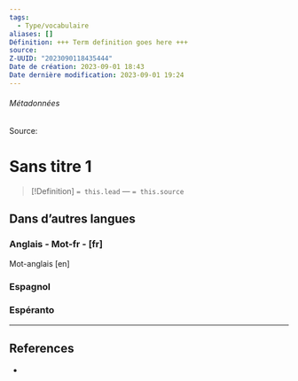 ```yaml
---
tags:
  - Type/vocabulaire
aliases: []
Définition: +++ Term definition goes here +++
source: 
Z-UUID: "2023090118435444"
Date de création: 2023-09-01 18:43
Date dernière modification: 2023-09-01 19:24
---
```

###### Métadonnées
Source: 
# Sans titre 1

<!-- Term definition and source from frontmatter goes here. Also used for Dataview glossary. -->

> [!Definition]
> `= this.lead`
>  — `= this.source`

<!-- Additional term description if needed -->

## Dans d’autres langues
### Anglais - Mot-fr - [fr]
Mot-anglais [en]
### Espagnol

### Espéranto



---
## References
<!-- Links to pages not referenced in the content -->
- 


